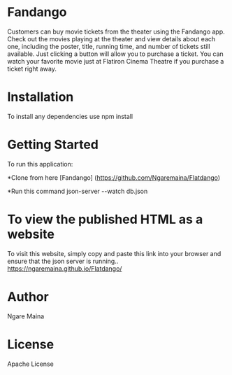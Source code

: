 # Fandango #

Customers can buy movie tickets from the theater using the Fandango app.
Check out the movies playing at the theater and view details about each one, including the poster, title, running time, and number of tickets still available. Just clicking a button will allow you to purchase a ticket. You can watch your favorite movie just at Flatiron Cinema Theatre if you purchase a ticket right away.

# Installation #
To install any dependencies use npm install

# Getting Started #
To run this application:

*Clone from here [Fandango] (https://github.com/Ngaremaina/Flatdango)

*Run this command json-server --watch db.json

# To view the published HTML as a website #
To visit this website, simply copy and paste this link into your browser and ensure that the json server is running.. https://ngaremaina.github.io/Flatdango/

# Author #
Ngare Maina

# License #
Apache License